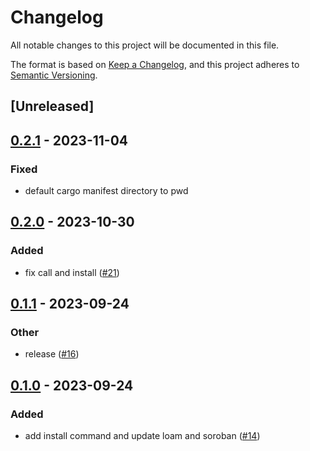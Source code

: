 # Changelog
All notable changes to this project will be documented in this file.

The format is based on [Keep a Changelog](https://keepachangelog.com/en/1.0.0/),
and this project adheres to [Semantic Versioning](https://semver.org/spec/v2.0.0.html).

## [Unreleased]

## [0.2.1](https://github.com/TENK-DAO/smartdeploy/compare/smartdeploy-build-v0.2.0...smartdeploy-build-v0.2.1) - 2023-11-04

### Fixed
- default cargo manifest directory to pwd

## [0.2.0](https://github.com/TENK-DAO/smartdeploy/compare/smartdeploy-build-v0.1.1...smartdeploy-build-v0.2.0) - 2023-10-30

### Added
- fix call and install ([#21](https://github.com/TENK-DAO/smartdeploy/pull/21))

## [0.1.1](https://github.com/TENK-DAO/smartdeploy/compare/smartdeploy-build-v0.1.0...smartdeploy-build-v0.1.1) - 2023-09-24

### Other
- release ([#16](https://github.com/TENK-DAO/smartdeploy/pull/16))

## [0.1.0](https://github.com/TENK-DAO/smartdeploy/releases/tag/smartdeploy-build-v0.1.0) - 2023-09-24

### Added
- add install command and update loam and soroban ([#14](https://github.com/TENK-DAO/smartdeploy/pull/14))
